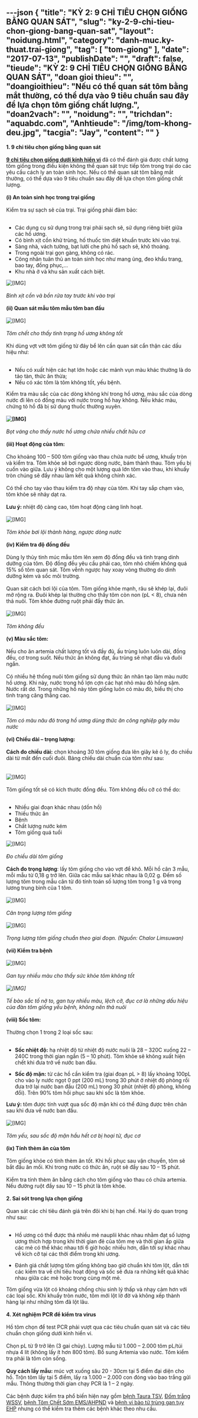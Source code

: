 ---json
{
    "title": "KỲ 2: 9 CHỈ TIÊU CHỌN GIỐNG BẰNG QUAN SÁT",
    "slug": "ky-2-9-chi-tieu-chon-giong-bang-quan-sat",
    "layout": "noidung.html",
    "category": "danh-muc.ky-thuat.trai-giong",
    "tag": [
        "tom-giong"
    ],
    "date": "2017-07-13",
    "publishDate": "",
    "draft": false,
    "tieude": "KỲ 2: 9 CHỈ TIÊU CHỌN GIỐNG BẰNG QUAN SÁT",
    "doan gioi thieu": "",
    "doangioithieu": "Nếu có thể quan sát tôm bằng mắt thường, có thể dựa vào 9 tiêu chuẩn sau đây để lựa chọn tôm giống chất lượng.",
    "doan2vach": "",
    "noidung": "",
    "trichdan": "aquabdc.com",
    "Anhtieude": "/img/tom-khong-deu.jpg",
    "tacgia": "Jay",
    "__content__": ""
}
---
<p><strong>1. 9 chỉ ti&ecirc;u chọn giống bằng quan s&aacute;t</strong><br />
<br />
<a href="http://nghetomtep.com/ky-1-9-chi-tieu-chon-giong-duoi-kinh-hien-vi-355.aspx" target="_blank"><strong>9 chỉ&nbsp;ti&ecirc;u chọn giống dưới k&iacute;nh hiển&nbsp;vi</strong></a>&nbsp;đ&atilde; c&oacute; thể đ&aacute;nh gi&aacute; được chất lượng t&ocirc;m giống trong điều kiện kh&ocirc;ng thể quan s&aacute;t trực tiếp t&ocirc;m trong trại do c&aacute;c y&ecirc;u cầu c&aacute;ch ly an to&agrave;n sinh học. Nếu c&oacute; thể quan s&aacute;t t&ocirc;m bằng mắt thường, c&oacute; thể dựa v&agrave;o 9 ti&ecirc;u chuẩn sau đ&acirc;y để lựa chọn t&ocirc;m giống chất lượng.<br />
<br />
<strong>(i) An to&agrave;n sinh học trong trại giống</strong><br />
<br />
Kiểm tra sự sạch sẽ của trại. Trại giống phải đảm bảo:<br />
&nbsp;</p>

<ul>
	<li>C&aacute;c dụng cụ sử dụng trong trại phải sạch sẽ, sử dụng ri&ecirc;ng biệt giữa c&aacute;c hồ ương.</li>
	<li>C&oacute; b&igrave;nh xịt cồn khử tr&ugrave;ng, hố thuốc t&iacute;m diệt khuẩn trước khi v&agrave;o trại.</li>
	<li>S&agrave;ng nh&agrave;, v&aacute;ch tường, bạt lưới che phủ hồ sạch sẽ, kh&ocirc; tho&aacute;ng.</li>
	<li>Trong ngo&agrave;i trại gọn g&agrave;ng, kh&ocirc;ng c&oacute; r&aacute;c.</li>
	<li>C&ocirc;ng nh&acirc;n tu&acirc;n thủ an to&agrave;n sinh học như mang ủng, đeo khẩu trang, bao tay, đồng phục,&hellip;</li>
	<li>Khu nh&agrave; ở v&agrave; khu sản xuất c&aacute;ch biệt.</li>
</ul>

<p><img alt="[​IMG]" src="http://nghetomtep.com/StoreData/PageData/356/B%C3%ACnh%20c%E1%BB%8Bt%20c%E1%BB%93n.jpg" /><br />
<br />
<em>B&igrave;nh xịt cồn v&agrave; bồn rửa tay trước khi v&agrave;o trại</em><br />
<br />
<strong>(ii) Quan s&aacute;t mẫu t&ocirc;m mẫu t&ocirc;m ban đầu</strong><br />
<br />
<img alt="[​IMG]" src="http://nghetomtep.com/StoreData/PageData/356/T%C3%B4m%20ch%E1%BA%BFt%20d%C6%B0%E1%BB%9Bi%20%C4%91%C3%A1y.jpg" /><br />
<br />
<em>T&ocirc;m chết cho thấy t&igrave;nh trạng hồ ương kh&ocirc;ng tốt</em><br />
<br />
Khi d&ugrave;ng vợt vớt t&ocirc;m giống từ đ&aacute;y bể l&ecirc;n cần quan s&aacute;t cẩn thận c&aacute;c dấu hiệu như:<br />
&nbsp;</p>

<ul>
	<li>Nếu c&oacute; xuất hiện c&aacute;c hạt lớn hoặc c&aacute;c mảnh vụn m&agrave;u kh&aacute;c thường l&agrave; do tảo t&agrave;n, thức ăn thừa;</li>
	<li>Nếu c&oacute; x&aacute;c t&ocirc;m l&agrave; t&ocirc;m kh&ocirc;ng tốt, yếu bệnh.</li>
</ul>

<p>Kiểm tra m&agrave;u sắc của c&aacute;c d&ograve;ng kh&ocirc;ng kh&iacute; trong hồ ương, m&agrave;u sắc của d&ograve;ng nước đi l&ecirc;n c&oacute; đồng m&agrave;u với nước trong hồ hay kh&ocirc;ng. Nếu kh&aacute;c m&agrave;u, chứng tỏ hồ đ&atilde; bị sử dụng thuốc thường xuy&ecirc;n.<br />
<br />
<strong><img alt="[​IMG]" src="http://nghetomtep.com/StoreData/PageData/356/Giau%20chat%20huu%20co.jpg" /></strong><br />
<br />
<em>Bọt v&aacute;ng cho thấy nước hồ ương chứa nhiều chất hữu cơ</em><br />
<br />
<strong>(iii) Hoạt động của t&ocirc;m:</strong><br />
<br />
Cho khoảng 100 &ndash; 500 t&ocirc;m giống v&agrave;o thau chứa nước bể ương, khuấy tr&ograve;n v&agrave; kiểm tra. T&ocirc;m khỏe sẽ bơi ngược d&ograve;ng nước, b&aacute;m th&agrave;nh thau. T&ocirc;m yếu bị cuốn v&agrave;o giữa. Lưu &yacute; kh&ocirc;ng cho một lượng qu&aacute; lớn t&ocirc;m v&agrave;o thau, khi khuấy tr&ograve;n ch&uacute;ng sẽ đẩy nhau l&agrave;m kết quả kh&ocirc;ng ch&iacute;nh x&aacute;c.<br />
<br />
C&oacute; thể cho tay v&agrave;o thau kiểm tra độ nhạy của t&ocirc;m. Khi tay sắp chạm v&agrave;o, t&ocirc;m khỏe sẽ nhảy dạt ra.<br />
<br />
<strong>Lưu &yacute;:&nbsp;</strong>nhiệt độ c&agrave;ng cao, t&ocirc;m hoạt động c&agrave;ng linh hoạt.<br />
<br />
<img alt="[​IMG]" src="http://nghetomtep.com/StoreData/PageData/356/B%C6%A1i%20l%E1%BB%99i.jpg" /><br />
<br />
<em>T&ocirc;m khỏe bơi lội th&agrave;nh h&agrave;ng, ngược d&ograve;ng nước</em><br />
<br />
<strong>(iv) Kiểm tra độ đồng đều</strong><br />
<br />
D&ugrave;ng ly thủy tinh m&uacute;c mẫu t&ocirc;m l&ecirc;n xem độ đồng đều v&agrave; t&igrave;nh trạng dinh dưỡng của t&ocirc;m. Độ đồng đều y&ecirc;u cầu phải cao, t&ocirc;m nhỏ chiếm kh&ocirc;ng qu&aacute; 15% số t&ocirc;m quan s&aacute;t. T&ocirc;m vễnh ngược hay xoay v&ograve;ng thường do dinh dưỡng k&eacute;m v&agrave; sốc m&ocirc;i trường.<br />
<br />
Quan s&aacute;t c&aacute;ch bơi lội của t&ocirc;m. T&ocirc;m giống khỏe mạnh, r&acirc;u sẽ kh&eacute;p lại, đu&ocirc;i mở rộng ra. Đu&ocirc;i kh&eacute;p lại thường cho thấy t&ocirc;m c&ograve;n non (pL &lt; 8), chưa n&ecirc;n thả nu&ocirc;i. T&ocirc;m khỏe đường ruột phải đầy thức ăn.<br />
<br />
<img alt="[​IMG]" src="http://nghetomtep.com/StoreData/PageData/356/T%C3%B4m%20kh%C3%B4ng%20%C4%91%E1%BB%81u.jpg" /><br />
<br />
<em>T&ocirc;m kh&ocirc;ng đều</em><br />
<br />
<strong>(v) M&agrave;u sắc t&ocirc;m:</strong><br />
<br />
Nếu cho ăn artemia chất lượng tốt v&agrave; đầy đủ, ấu tr&ugrave;ng lu&ocirc;n lu&ocirc;n d&agrave;i, đồng đều, cơ trong suốt. Nếu thức ăn kh&ocirc;ng đạt, ấu tr&ugrave;ng sẽ nhạt đầu v&agrave; đu&ocirc;i ngắn.<br />
<br />
C&oacute; nhiều hệ thống nu&ocirc;i t&ocirc;m giống sử dụng thức ăn nh&acirc;n tạo l&agrave;m m&agrave;u nước hồ ương. Khi n&agrave;y, nước trong hồ lợn cợn c&aacute;c hạt nhỏ m&agrave;u đỏ hồng sậm. Nước rất dơ. Trong những hồ n&agrave;y t&ocirc;m giống lu&ocirc;n c&oacute; m&agrave;u đỏ, biểu thị cho t&igrave;nh trạng căng thẳng cao.<br />
<br />
<img alt="[​IMG]" src="http://nghetomtep.com/StoreData/PageData/356/M%C3%A0u%20n%C6%B0%E1%BB%9Bc%20th%E1%BB%A9c%20%C4%83n%20c%C3%B4ng%20nghi%E1%BB%87p.jpg" /><br />
<br />
<em>T&ocirc;m c&oacute; m&agrave;u n&acirc;u đỏ trong hồ ương d&ugrave;ng thức ăn c&ocirc;ng nghiệp g&acirc;y m&agrave;u nước</em><br />
<br />
<strong>(vi) Chiều d&agrave;i &ndash; trọng lượng:</strong><br />
<br />
<strong>C&aacute;ch đo chiều d&agrave;i:</strong>&nbsp;chọn khoảng 30 t&ocirc;m giống đưa l&ecirc;n gi&acirc;y kẻ &ocirc; ly, đo chiều d&agrave;i từ mắt đến cuối đu&ocirc;i. Bảng chiều d&agrave;i chuẩn của t&ocirc;m như sau:<br />
<br />
<br />
<img alt="[​IMG]" src="http://nghetomtep.com/StoreData/PageData/356/Chi%E1%BB%81u%20d%C3%A0i%20t%C3%B4m.jpg" /><br />
<br />
T&ocirc;m giống tốt sẽ c&oacute; k&iacute;ch thước đồng đều. T&ocirc;m kh&ocirc;ng đều cỡ c&oacute; thể do:<br />
&nbsp;</p>

<ul>
	<li>Nhiều giai đoạn kh&aacute;c nhau (dồn hồ)</li>
	<li>Thiếu thức ăn</li>
	<li>Bệnh</li>
	<li>Chất lượng nước k&eacute;m</li>
	<li>T&ocirc;m giống qu&aacute; tuổi</li>
</ul>

<p><img alt="[​IMG]" src="http://nghetomtep.com/StoreData/PageData/356/%C4%91o%20t%C3%B4m%20ngay.jpg" /><br />
<br />
<em>Đo chiều d&agrave;i t&ocirc;m giống</em><br />
<br />
<strong>C&aacute;ch đo trọng lượng</strong>: lấy t&ocirc;m giống cho v&agrave;o vợt để kh&ocirc;. Mỗi hồ c&acirc;n 3 mẫu, mỗi mẫu từ 0,18 g trở l&ecirc;n. Giữa c&aacute;c mẫu sai kh&aacute;c nhau l&agrave; 0,02 g. Đếm số lượng t&ocirc;m trong mẫu c&acirc;n từ đ&oacute; t&iacute;nh to&aacute;n số lượng t&ocirc;m trong 1 g v&agrave; trọng lương trung b&igrave;nh của 1 t&ocirc;m.<br />
<br />
<img alt="[​IMG]" src="http://nghetomtep.com/StoreData/PageData/356/C%C3%A2n%20t%C3%B4m%20gi%C3%B3ng.jpg" /><br />
<br />
<em>C&acirc;n trọng lượng t&ocirc;m giống</em><br />
<br />
<img alt="[​IMG]" src="http://nghetomtep.com/StoreData/PageData/356/Trong%20luong%20pL.jpg" /><br />
<br />
<em>Trọng lượng t&ocirc;m giống chuẩn theo giai đoạn. (Nguồn: Chalor Limsuwan)</em><br />
<br />
<strong>(vii) Kiểm tra bệnh</strong><br />
<br />
<img alt="[​IMG]" src="http://nghetomtep.com/StoreData/PageData/356/Gan%20t%E1%BB%A5y%20nhi%E1%BB%81u%20m%C3%A0u.jpg" /><br />
<br />
<em>Gan tụy nhiều m&agrave;u cho thấy sức khỏe t&ocirc;m kh&ocirc;ng tốt</em><br />
<br />
<em><img alt="[​IMG]" src="http://nghetomtep.com/StoreData/PageData/356/Te%20bao%20sac%20to%20no%20to%20-%20duc%20co.jpg" /></em><br />
<br />
<em>Tế b&agrave;o sắc tố nở to, gan tuy nhiều m&agrave;u, lệch cỡ, đục cơ l&agrave; những dấu hiệu của đ&agrave;n t&ocirc;m giống yếu bệnh, kh&ocirc;ng n&ecirc;n thả nu&ocirc;i</em><br />
<br />
<strong>(viii) Sốc t&ocirc;m:</strong><br />
<br />
Thường chọn 1 trong 2 loại sốc sau:<br />
&nbsp;</p>

<ul>
	<li><strong>Sốc nhiệt độ:</strong>&nbsp;hạ nhiệt độ từ nhiệt độ nước nu&ocirc;i l&agrave; 28 &ndash; 320C xuống 22 &ndash; 240C trong thời gian ngắn (5 &ndash; 10 ph&uacute;t). T&ocirc;m khỏe sẽ kh&ocirc;ng xuất hiện chết khi đưa trở về nước ban đầu.</li>
</ul>

<ul>
	<li><strong>Sốc độ mặn:</strong>&nbsp;từ c&aacute;c hồ cần kiểm tra (giai đoạn pL &gt; 8) lấy khoảng 100pL cho v&agrave;o ly nước ngọt 0 ppt (200 mL) trong 30 ph&uacute;t ở nhiệt độ ph&ograve;ng rồi đưa trở lại nước ban đầu (200 mL) trong 30 ph&uacute;t (nhiệt độ ph&ograve;ng, kh&ocirc;ng đổi). Tr&ecirc;n 90% t&ocirc;m hồi phục sau khi sốc l&agrave; t&ocirc;m khỏe.</li>
</ul>

<p><strong>Lưu &yacute;:&nbsp;</strong>t&ocirc;m được t&iacute;nh vượt qua sốc độ mặn khi c&oacute; thể đứng được tr&ecirc;n ch&acirc;n sau khi đưa về nước ban đầu.<br />
<br />
<img alt="[​IMG]" src="http://nghetomtep.com/StoreData/PageData/356/T%C3%B4m%20y%E1%BA%BFu%20sau%20s%E1%BB%91c%20m%E1%BA%B7n.jpg" /><br />
<br />
<em>T&ocirc;m yếu, sau sốc độ mặn hầu hết cơ bị hoại tử, đục cơ</em><br />
<br />
<strong>(ix) T&iacute;nh th&egrave;m ăn của t&ocirc;m</strong><br />
<br />
T&ocirc;m giống khỏe c&oacute; t&iacute;nh th&egrave;m ăn tốt. Khi hồi phục sau vận chuyển, t&ocirc;m sẽ bắt đầu ăn mồi. Khi trong nước c&oacute; thức ăn, ruột sẽ đầy sau 10 &ndash; 15 ph&uacute;t.<br />
<br />
Kiểm tra t&iacute;nh th&egrave;m ăn bằng c&aacute;ch cho t&ocirc;m giống v&agrave;o thau c&oacute; chứa artemia. Nếu đường ruột đầy sau 10 &ndash; 15 ph&uacute;t l&agrave; t&ocirc;m khỏe.<br />
<br />
<strong>2. Sai s&oacute;t trong lựa chọn giống</strong><br />
<br />
Quan s&aacute;t c&aacute;c chỉ ti&ecirc;u đ&aacute;nh gi&aacute; tr&ecirc;n đ&ocirc;i khi bị hạn chế. Hai l&yacute; do quan trọng như sau:<br />
&nbsp;</p>

<ul>
	<li>Hồ ương c&oacute; thể được thả nhiều mẻ nauplii kh&aacute;c nhau nhằm đạt số lượng ương th&iacute;ch hợp trong khi thời gian đẻ của t&ocirc;m mẹ v&agrave; thời gian ấp giữa c&aacute;c mẻ c&oacute; thể kh&aacute;c nhau tới 6 giờ hoặc nhiều hơn, dẫn tới sự kh&aacute;c nhau về k&iacute;ch cỡ tại c&aacute;c thời điểm trong khi ương.</li>
</ul>

<ul>
	<li>Đ&aacute;nh gi&aacute; chất lượng t&ocirc;m giống kh&ocirc;ng bao giờ chuẩn khi t&ocirc;m lột, dẫn tới c&aacute;c kiểm tra về chỉ ti&ecirc;u hoạt động v&agrave; sốc sẽ đưa ra những kết quả kh&aacute;c nhau giữa c&aacute;c mẻ hoặc trong c&ugrave;ng một mẻ.</li>
</ul>

<p>T&ocirc;m giống vừa lột c&oacute; khoảng chống chịu sinh l&yacute; thấp v&agrave; nhạy cảm hơn với c&aacute;c loại sốc. Khi khuấy tr&ograve;n nước, t&ocirc;m mới lột lờ đờ v&agrave; kh&ocirc;ng xếp th&agrave;nh h&agrave;ng lại như những t&ocirc;m đ&atilde; lột l&acirc;u.<br />
<br />
<strong>4. X&eacute;t nghiệm PCR để kiểm tra virus</strong><br />
<br />
Hồ t&ocirc;m chọn để test PCR phải vượt qua c&aacute;c ti&ecirc;u chuẩn quan s&aacute;t v&agrave; c&aacute;c ti&ecirc;u chuẩn chọn giống dưới k&igrave;nh hiển vi.<br />
<br />
Chọn pL từ 9 trở l&ecirc;n (3 gai chủy). Lượng mẫu từ 1.000 &ndash; 2.000 t&ocirc;m pL/t&uacute;i nhựa 4 l&iacute;t (kh&ocirc;ng lấy &iacute;t hơn 800 t&ocirc;m). Bổ sung Artemia v&agrave;o nước. T&ocirc;m kiểm tra phải l&agrave; t&ocirc;m c&ograve;n sống.<br />
<br />
<strong>Quy c&aacute;ch lấy mẫu:&nbsp;</strong>m&uacute;c vợt xuống s&acirc;u 20 - 30cm tại 5 điểm đại diện cho hồ. Trộn t&ocirc;m lấy tại 5 điểm, lấy ra 1.000 &ndash; 2.000 con đ&oacute;ng v&agrave;o bao trắng gửi mẫu. Th&ocirc;ng thường thời gian chạy PCR l&agrave; 1 &ndash; 2 ng&agrave;y.<br />
<br />
C&aacute;c bệnh được kiểm tra phổ biến hiện nay gồm&nbsp;<a href="http://nghetomtep.com/hieu-biet-ve-hoi-chung-taura-hay-benh-do-duoi-do-virus-tren-tom-the-334.aspx" target="_blank">bệnh Taura TSV</a>,&nbsp;<a href="http://nghetomtep.com/hoi-chung-dom-trang-do-virus-wssv-358.aspx" target="_blank">Đốm trắng WSSV</a>,&nbsp;<a href="http://nghetomtep.com/benh-tom-chet-som-emsahpnd-1380.aspx" target="_blank">bệnh T&ocirc;m Chết Sớm EMS/AHPND</a>&nbsp;v&agrave;&nbsp;<a href="http://nghetomtep.com/benh-vi-bao-tu-trung-gan-tuy-do-enterocytozoon-hepatopenaei-ehp-348.aspx" target="_blank">bệnh vi b&agrave;o tử tr&ugrave;ng gan tụy EHP</a>&nbsp;nhưng c&oacute; thể kiểm tra th&ecirc;m c&aacute;c bệnh kh&aacute;c theo nhu cầu.</p>
